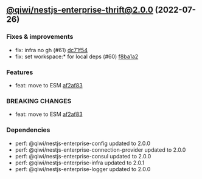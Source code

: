 ## [@qiwi/nestjs-enterprise-thrift@2.0.0](https://github.com/qiwi/nestjs-enterprise/compare/@qiwi/nestjs-enterprise-thrift@1.3.1...2022.7.26-qiwi.nestjs-enterprise-thrift.2.0.0-f0) (2022-07-26)

### Fixes & improvements
* fix: infra no gh (#61) [dc71f54](https://github.com/qiwi/nestjs-enterprise/commit/dc71f54d30490ec40dbb1fac0a11b39d4d0cf6c4)
* fix: set workspace:* for local deps (#60) [f8ba1a2](https://github.com/qiwi/nestjs-enterprise/commit/f8ba1a2fcdaa0dcaeed32eb3646379bac811122c)

### Features
* feat: move to ESM [af2af83](https://github.com/qiwi/nestjs-enterprise/commit/af2af837c7dde3a49208e6ce758aacfbd0260f52)

### BREAKING CHANGES
* feat: move to ESM [af2af83](https://github.com/qiwi/nestjs-enterprise/commit/af2af837c7dde3a49208e6ce758aacfbd0260f52)

### Dependencies
* perf: @qiwi/nestjs-enterprise-config updated to 2.0.0
* perf: @qiwi/nestjs-enterprise-connection-provider updated to 2.0.0
* perf: @qiwi/nestjs-enterprise-consul updated to 2.0.0
* perf: @qiwi/nestjs-enterprise-infra updated to 2.0.1
* perf: @qiwi/nestjs-enterprise-logger updated to 2.0.0


